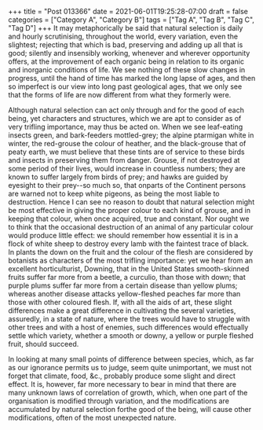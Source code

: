 +++
title = "Post 013366"
date = 2021-06-01T19:25:28-07:00
draft = false
categories = ["Category A", "Category B"]
tags = ["Tag A", "Tag B", "Tag C", "Tag D"]
+++
It may metaphorically be said that natural selection is daily and hourly scrutinising, throughout the world, every variation, even the slightest; rejecting that which is bad, preserving and adding up all that is good; silently and insensibly working, whenever and wherever opportunity offers, at the improvement of each organic being in relation to its organic and inorganic conditions of life. We see nothing of these slow changes in progress, until the hand of time has marked the long lapse of ages, and then so imperfect is our view into long past geological ages, that we only see that the forms of life are now different from what they formerly were.

Although natural selection can act only through and for the good of each being, yet characters and structures, which we are apt to consider as of very trifling importance, may thus be acted on. When we see leaf-eating insects green, and bark-feeders mottled-grey; the alpine ptarmigan white in winter, the red-grouse the colour of heather, and the black-grouse that of peaty earth, we must believe that these tints are of service to these birds and insects in preserving them from danger. Grouse, if not destroyed at some period of their lives, would increase in countless numbers; they are known to suffer largely from birds of prey; and hawks are guided by eyesight to their prey--so much so, that onparts of the Continent persons are warned not to keep white pigeons, as being the most liable to destruction. Hence I can see no reason to doubt that natural selection might be most effective in giving the proper colour to each kind of grouse, and in keeping that colour, when once acquired, true and constant. Nor ought we to think that the occasional destruction of an animal of any particular colour would produce little effect: we should remember how essential it is in a flock of white sheep to destroy every lamb with the faintest trace of black. In plants the down on the fruit and the colour of the flesh are considered by botanists as characters of the most trifling importance: yet we hear from an excellent horticulturist, Downing, that in the United States smooth-skinned fruits suffer far more from a beetle, a curculio, than those with down; that purple plums suffer far more from a certain disease than yellow plums; whereas another disease attacks yellow-fleshed peaches far more than those with other coloured flesh. If, with all the aids of art, these slight differences make a great difference in cultivating the several varieties, assuredly, in a state of nature, where the trees would have to struggle with other trees and with a host of enemies, such differences would effectually settle which variety, whether a smooth or downy, a yellow or purple fleshed fruit, should succeed.

In looking at many small points of difference between species, which, as far as our ignorance permits us to judge, seem quite unimportant, we must not forget that climate, food, &c., probably produce some slight and direct effect. It is, however, far more necessary to bear in mind that there are many unknown laws of correlation of growth, which, when one part of the organisation is modified through variation, and the modifications are accumulated by natural selection forthe good of the being, will cause other modifications, often of the most unexpected nature.
